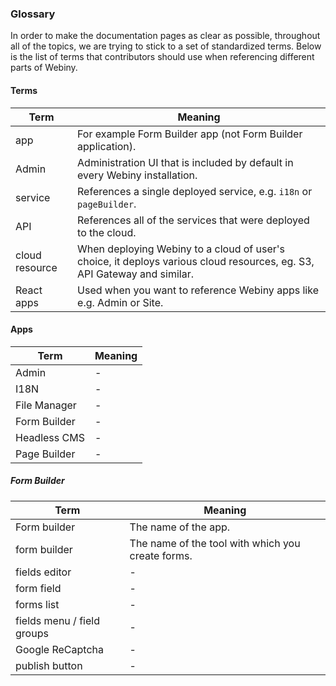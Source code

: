 ### Glossary

In order to make the documentation pages as clear as possible, throughout all of the topics, we are trying to stick to a set of
standardized terms. Below is the list of terms that contributors should use when referencing different parts of Webiny.

#### Terms

| Term           | Meaning                                                                                                                 |
| -------------- | ----------------------------------------------------------------------------------------------------------------------- |
| app            | For example Form Builder app (not Form Builder application).                                                            |
| Admin          | Administration UI that is included by default in every Webiny installation.                                             |
| service        | References a single deployed service, e.g. `i18n` or `pageBuilder`.                                                     |
| API            | References all of the services that were deployed to the cloud.                                                         |
| cloud resource | When deploying Webiny to a cloud of user's choice, it deploys various cloud resources, eg. S3, API Gateway and similar. |
| React apps     | Used when you want to reference Webiny apps like e.g. Admin or Site.                                                    |

#### Apps

| Term         | Meaning |
| ------------ | ------- |
| Admin        | -       |
| I18N         | -       |
| File Manager | -       |
| Form Builder | -       |
| Headless CMS | -       |
| Page Builder | -       |

##### Form Builder

| Term                       | Meaning                                           |
| -------------------------- | ------------------------------------------------- |
| Form builder               | The name of the app.                              |
| form builder               | The name of the tool with which you create forms. |
| fields editor              | -                                                 |
| form field                 | -                                                 |
| forms list                 | -                                                 |
| fields menu / field groups | -                                                 |
| Google ReCaptcha           | -                                                 |
| publish button             | -                                                 |
